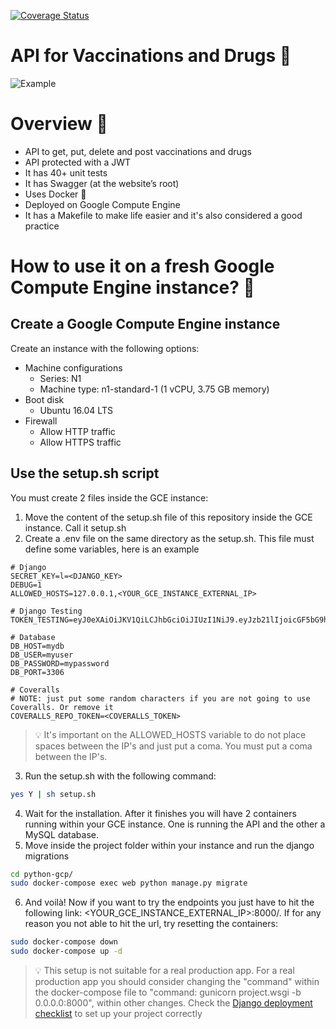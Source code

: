 [![Coverage Status](https://coveralls.io/repos/github/jalvaradosegura/python-gcp/badge.svg?branch=master)](https://coveralls.io/github/jalvaradosegura/python-gcp?branch=master)
# API for Vaccinations and Drugs 💉
![Example](https://media.giphy.com/media/lRWvlY3ARQRBgfiGTm/giphy.gif)

# Overview 👀
* API to get, put, delete and post vaccinations and drugs
* API protected with a JWT
* It has 40+ unit tests
* It has Swagger (at the website’s root)
* Uses Docker 🐳
* Deployed on Google Compute Engine
* It has a Makefile to make life easier and it's also considered a good practice

# How to use it on a fresh Google Compute Engine instance? 🤔
## Create a Google Compute Engine instance
Create an instance with the following options:
* Machine configurations
    * Series: N1
    * Machine type: n1-standard-1 (1 vCPU, 3.75 GB memory)
* Boot disk
    * Ubuntu 16.04 LTS
* Firewall
    * Allow HTTP traffic
    * Allow HTTPS traffic

## Use the setup.sh script
You must create 2 files inside the GCE instance:
1. Move the content of the setup.sh file of this repository inside the GCE instance. Call it setup.sh
2. Create a .env file on the same directory as the setup.sh. This file must define some variables, here is an example
```
# Django
SECRET_KEY=l=<DJANGO_KEY>
DEBUG=1
ALLOWED_HOSTS=127.0.0.1,<YOUR_GCE_INSTANCE_EXTERNAL_IP>

# Django Testing
TOKEN_TESTING=eyJ0eXAiOiJKV1QiLCJhbGciOiJIUzI1NiJ9.eyJzb21lIjoicGF5bG9hZCJ9.Joh1R2dYzkRvDkqv3sygm5YyK8Gi4ShZqbhK2gxcs2U

# Database
DB_HOST=mydb
DB_USER=myuser
DB_PASSWORD=mypassword
DB_PORT=3306

# Coveralls
# NOTE: just put some random characters if you are not going to use Coveralls. Or remove it
COVERALLS_REPO_TOKEN=<COVERALLS_TOKEN>
```
>💡 It's important on the ALLOWED_HOSTS variable to do not place spaces between the IP's and just put a coma. You must put a coma between the IP's.
3. Run the setup.sh with the following command:
```sh
yes Y | sh setup.sh
```
4. Wait for the installation. After it finishes you will have 2 containers running within your GCE instance. One is running the API and the other a MySQL database.
5. Move inside the project folder within your instance and run the django migrations
```sh
cd python-gcp/
sudo docker-compose exec web python manage.py migrate
```
6. And voilà! Now if you want to try the endpoints you just have to hit the following link: <YOUR_GCE_INSTANCE_EXTERNAL_IP>:8000/. If for any reason you not able to hit the url, try resetting the containers:
```sh
sudo docker-compose down
sudo docker-compose up -d
```

>💡 This setup is not suitable for a real production app. For a real production app you should consider changing the "command" within the docker-compose file to "command: gunicorn project.wsgi -b 0.0.0.0:8000", within other changes. Check the [Django deployment checklist](https://docs.djangoproject.com/en/3.1/howto/deployment/checklist/) to set up your project correctly

